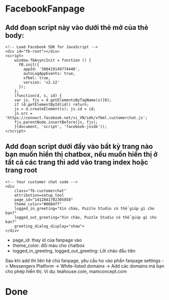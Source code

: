 # FacebookFanpage
## Add đoạn script này vào dưới thẻ mở của thẻ body:
```
<!-- Load Facebook SDK for JavaScript -->
<div id="fb-root"></div>
<script>
    window.fbAsyncInit = function () {
      FB.init({
        appId: '308419149774448',
        autoLogAppEvents: true,
        xfbml: true,
        version: 'v2.12'
      });
    };
    (function(d, s, id) {
    var js, fjs = d.getElementsByTagName(s)[0];
    if (d.getElementById(id)) return;
    js = d.createElement(s); js.id = id;
    js.src = 'https://connect.facebook.net/vi_VN/sdk/xfbml.customerchat.js';
    fjs.parentNode.insertBefore(js, fjs);
    }(document, 'script', 'facebook-jssdk'));
</script>
```

## Add đoạn script dưới đấy vào bất kỳ trang nào bạn muốn hiển thị chatbox, nếu muốn hiển thị ở tất cả các trang thì add vào trang index hoặc trang root
```
<!-- Your customer chat code -->
<div 
    class="fb-customerchat" 
    attribution=setup_tool 
    page_id="1412841702305858" 
    theme_color="#0084ff"
    logged_in_greeting="Xin chào, Puzzle Studio có thể giúp gì cho bạn?"
    logged_out_greeting="Xin chào, Puzzle Studio có thể giúp gì cho bạn?" 
    greeting_dialog_display="show">
</div>
```

* page_id: thay id của fanpage vào
* theme_color: đổi màu cho chatbox
* logged_in_greeting, logged_out_greeting: Lời chào đầu tiên

Sau khi add thì liên hệ chủ fanpage, yêu cầu họ vào phần fanpage settings -> Messengers Platform -> White-listed domains -> Add các domains mà bạn cho phép hiển thị. Ví dụ: teahouse.com, mamconcept.com
# Done
